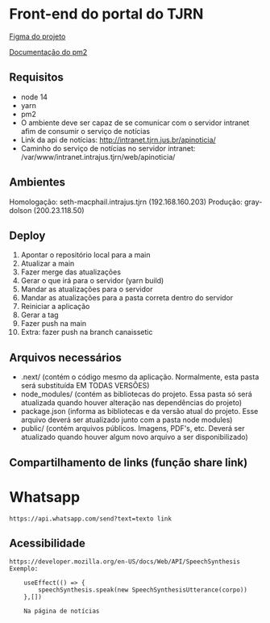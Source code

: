 # Front-end do portal do TJRN

[Figma do projeto](https://www.figma.com/file/FAq48zzu45PsgzBo8myhu8/Novo-Site-do-TJRN?node-id=948%3A40)

[Documentação do pm2](https://pm2.keymetrics.io/docs/usage/process-management/)

## Requisitos
* node 14
* yarn
* pm2
* O ambiente deve ser capaz de se comunicar com o servidor intranet afim de consumir o serviço de notícias
* Link da api de notícias: http://intranet.tjrn.jus.br/apinoticia/
* Caminho do serviço de notícias no servidor intranet: /var/www/intranet.intrajus.tjrn/web/apinoticia/

## Ambientes
Homologação: seth-macphail.intrajus.tjrn (192.168.160.203)
Produção: gray-dolson (200.23.118.50)
	
## Deploy

1. Apontar o repositório local para a main
2. Atualizar a main
3. Fazer merge das atualizações
4. Gerar o que irá para o servidor (yarn build)
5. Mandar as atualizações para o servidor
6. Mandar as atualizações para a pasta correta dentro do servidor
7. Reiniciar a aplicação
8. Gerar a tag
9. Fazer push na main
10. Extra: fazer push na branch canaissetic

## Arquivos necessários
	
* .next/ (contém o código mesmo da aplicação. Normalmente, esta pasta será substituída EM TODAS VERSÕES)
* node_modules/ (contém as bibliotecas do projeto. Essa pasta só será atualizada quando houver alteração nas dependências do projeto)
* package.json (informa as bibliotecas e da versão atual do projeto. Esse arquivo deverá ser atualizado junto com a pasta node modules)
* public/ (contém arquivos públicos. Imagens, PDF's, etc. Deverá ser atualizado quando houver algum novo arquivo a ser disponibilizado)

## Compartilhamento de links (função share link)

# Whatsapp
    https://api.whatsapp.com/send?text=texto link

## Acessibilidade
    https://developer.mozilla.org/en-US/docs/Web/API/SpeechSynthesis
    Exemplo:

        useEffect(() => {
            speechSynthesis.speak(new SpeechSynthesisUtterance(corpo))
        },[])

        Na página de notícias